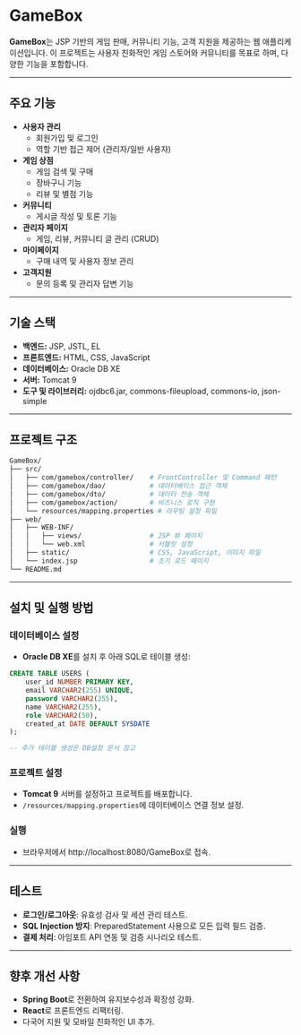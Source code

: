# GameBox

**GameBox**는 JSP 기반의 게임 판매, 커뮤니티 기능, 고객 지원을 제공하는 웹 애플리케이션입니다. 이 프로젝트는 사용자 친화적인 게임 스토어와 커뮤니티를 목표로 하며, 다양한 기능을 포함합니다.

------

## 주요 기능

- **사용자 관리**
  - 회원가입 및 로그인
  - 역할 기반 접근 제어 (관리자/일반 사용자)
- **게임 상점**
  - 게임 검색 및 구매
  - 장바구니 기능
  - 리뷰 및 별점 기능
- **커뮤니티**
  - 게시글 작성 및 토론 기능
- **관리자 페이지**
  - 게임, 리뷰, 커뮤니티 글 관리 (CRUD)
- **마이페이지**
  - 구매 내역 및 사용자 정보 관리
- **고객지원**
  - 문의 등록 및 관리자 답변 기능

------

## 기술 스택

- **백엔드:** JSP, JSTL, EL
- **프론트엔드:** HTML, CSS, JavaScript
- **데이터베이스:** Oracle DB XE
- **서버:** Tomcat 9
- **도구 및 라이브러리:** ojdbc6.jar, commons-fileupload, commons-io, json-simple

------

## 프로젝트 구조

```bash
GameBox/
├── src/
│   ├── com/gamebox/controller/    # FrontController 및 Command 패턴
│   ├── com/gamebox/dao/           # 데이터베이스 접근 객체
│   ├── com/gamebox/dto/           # 데이터 전송 객체
│   ├── com/gamebox/action/        # 비즈니스 로직 구현
│   └── resources/mapping.properties # 라우팅 설정 파일
├── web/
│   ├── WEB-INF/
│   │   ├── views/                 # JSP 뷰 페이지
│   │   └── web.xml                # 서블릿 설정
│   ├── static/                    # CSS, JavaScript, 이미지 파일
│   └── index.jsp                  # 초기 로드 페이지
└── README.md
```

------

## 설치 및 실행 방법

### 데이터베이스 설정

- **Oracle DB XE**를 설치 후 아래 SQL로 테이블 생성:

```sql
CREATE TABLE USERS (
    user_id NUMBER PRIMARY KEY,
    email VARCHAR2(255) UNIQUE,
    password VARCHAR2(255),
    name VARCHAR2(255),
    role VARCHAR2(50),
    created_at DATE DEFAULT SYSDATE
);

-- 추가 테이블 생성은 DB설정 문서 참고
```

### 프로젝트 설정

- **Tomcat 9** 서버를 설정하고 프로젝트를 배포합니다.
- `/resources/mapping.properties`에 데이터베이스 연결 정보 설정.

### 실행

- 브라우저에서 http://localhost:8080/GameBox로 접속.

------

## 테스트

- **로그인/로그아웃**: 유효성 검사 및 세션 관리 테스트.
- **SQL Injection 방지**: PreparedStatement 사용으로 모든 입력 필드 검증.
- **결제 처리**: 아임포트 API 연동 및 검증 시나리오 테스트.

------

## 향후 개선 사항

- **Spring Boot**로 전환하여 유지보수성과 확장성 강화.
- **React**로 프론트엔드 리팩터링.
- 다국어 지원 및 모바일 친화적인 UI 추가.


